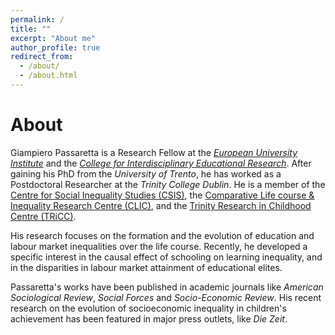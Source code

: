 ```yaml
---
permalink: /
title: ""
excerpt: "About me"
author_profile: true
redirect_from: 
  - /about/
  - /about.html
---
```



About
======

Giampiero Passaretta is a Research Fellow at the _[European University Institute](https://www.eui.eu/en/academic-units/political-and-social-sciences)_ and the _[College for Interdisciplinary Educational Research](https://www.leibniz-bildung.de/en/cider/)_. After gaining his PhD from the _University of Trento_, he has worked as a Postdoctoral Researcher at the _Trinity College Dublin_. He is a member of the [Centre for Social Inequality Studies (CSIS)](https://r.unitn.it/en/soc/csis), the [Comparative Life course & Inequality Research Centre (CLIC)](https://www.eui.eu/Projects/CLIC), and the [Trinity Research in Childhood Centre (TRiCC)](https://www.tcd.ie/tricc/).

His research focuses on the formation and the evolution of education and labour market inequalities over the life course. Recently, he developed a specific interest in the causal effect of schooling on learning inequality, and in the disparities in labour market attainment of educational elites.  


Passaretta's works have been published in academic journals like _American Sociological Review_, _Social Forces_ and _Socio-Economic Review_. His recent research on the evolution of socioeconomic inequality in children's achievement has been featured in major press outlets, like _Die Zeit_. 
